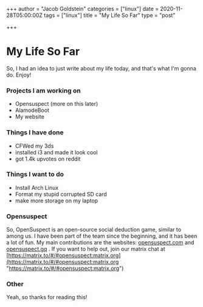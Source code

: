 +++
author = "Jacob Goldstein"
categories = ["linux"]
date = 2020-11-28T05:00:00Z
tags = ["linux"]
title = "My Life So Far"
type = "post"

+++
# My Life So Far

So, I had an idea to just write about my life today, and that's what I'm gonna do.  Enjoy!

### Projects I am working on

* Opensuspect (more on this later)
* AlamodeBoot
* My website

### Things I have done

* CFWed my 3ds
* installed i3 and made it look cool
* got 1.4k upvotes on reddit

### Things I want to do

* Install Arch Linux
* Format my stupid corrupted SD card
* make more storage on my laptop

### Opensuspect

So, OpenSuspect is an open-source social deduction game, similar to among us. I have been part of the team since the beginning, and it has been  a lot of fun. My main contributions are the websites: [opensuspect.com](https://opensuspect.com "opensuspect.com") and [opensuspect.gq](https://opensuspect.gq "opensuspect.gq") .  If you want to help out, join our matrix chat at [https://matrix.to/#/#opensuspect:matrix.org](https://matrix.to/#/#opensuspect:matrix.org "https://matrix.to/#/#opensuspect:matrix.org")

### Other

Yeah, so thanks for reading this!